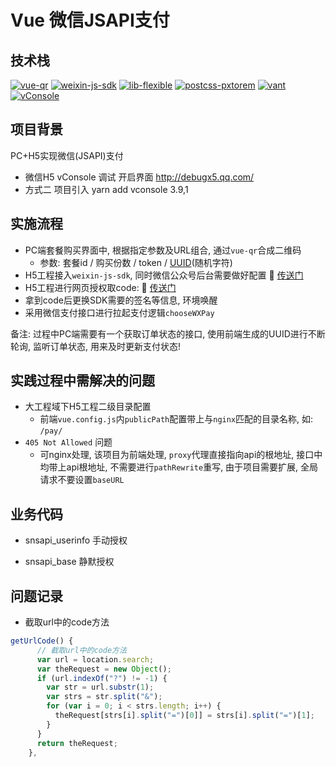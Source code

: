 # Vue 微信JSAPI支付

## 技术栈

[![vue-qr](https://img.shields.io/badge/vue--qr-2.5.0-brightgreen.svg?style=plastic)](https://www.npmjs.com/package/vue-qr/)
[![weixin-js-sdk](https://img.shields.io/badge/weixin--js--sdk-1.6.0-green.svg?style=plastic)](https://developers.weixin.qq.com/doc/offiaccount/OA_Web_Apps/JS-SDK.html/)
[![lib-flexible](https://img.shields.io/badge/lib--flexible-0.3.2-yellowgreen.svg?style=plastic)](http://nodejs.cn/)
[![postcss-pxtorem](https://img.shields.io/badge/postcss--pxtorem-5.1.1-yellow.svg?style=plastic)](http://nodejs.cn/)
[![vant](https://img.shields.io/badge/vant-2.12.29-orange.svg?style=plastic)](https://youzan.github.io/vant/#/zh-CN/address-edit/)
[![vConsole](https://img.shields.io/badge/vConsole-3.9.1-green.svg?style=plastic)](https://www.npmjs.com/package/vconsole/)

## 项目背景

PC+H5实现微信(JSAPI)支付

- 微信H5 vConsole 调试 开启界面 http://debugx5.qq.com/
- 方式二 项目引入 yarn add vconsole  3.9,1

## 实施流程

- PC端套餐购买界面中, 根据指定参数及URL组合, 通过`vue-qr`合成二维码
	- 参数: 套餐id / 购买份数 / token / [UUID](/fe/javascript?id=获取一个永不重复的id多种方法)(随机字符)
- H5工程接入`weixin-js-sdk`, 同时微信公众号后台需要做好配置 🔗 [传送门](https://pay.weixin.qq.com/wiki/doc/api/wxpay/ch/pages/OfficialPayMent.shtml)
- H5工程进行网页授权取code: 🔗 [传送门](https://developers.weixin.qq.com/doc/offiaccount/OA_Web_Apps/Wechat_webpage_authorization.html)
- 拿到code后更换SDK需要的签名等信息, 环境唤醒
- 采用微信支付接口进行拉起支付逻辑`chooseWXPay`

备注: 过程中PC端需要有一个获取订单状态的接口, 使用前端生成的UUID进行不断轮询, 监听订单状态, 用来及时更新支付状态!


## 实践过程中需解决的问题

- 大工程域下H5工程二级目录配置
	- 前端`vue.config.js`内`publicPath`配置带上与`nginx`匹配的目录名称, 如: `/pay/`
- `405 Not Allowed` 问题
	- 可nginx处理, 该项目为前端处理, `proxy`代理直接指向api的根地址, 接口中均带上api根地址, 不需要进行`pathRewrite`重写, 由于项目需要扩展, 全局请求不要设置`baseURL`

## 业务代码

- snsapi_userinfo 手动授权

- snsapi_base 静默授权

## 问题记录

- 截取url中的code方法

``` javascript
getUrlCode() {
      // 截取url中的code方法
      var url = location.search;
      var theRequest = new Object();
      if (url.indexOf("?") != -1) {
        var str = url.substr(1);
        var strs = str.split("&");
        for (var i = 0; i < strs.length; i++) {
          theRequest[strs[i].split("=")[0]] = strs[i].split("=")[1];
        }
      }
      return theRequest;
    },
```